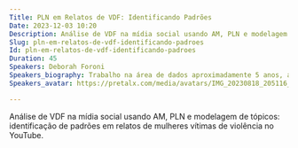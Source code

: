 ```yaml
---
Title: PLN em Relatos de VDF: Identificando Padrões
Date: 2023-12-03 10:20
Description: Análise de VDF na mídia social usando AM, PLN e modelagem de tópicos: identificação de padrões em relatos de mulheres vítimas de violência no YouTube.
Slug: pln-em-relatos-de-vdf-identificando-padroes
Id: pln-em-relatos-de-vdf-identificando-padroes
Duration: 45
Speakers: Deborah Foroni
Speakers_biography: Trabalho na área de dados aproximadamente 5 anos, atualmente sou cientista de dados. Faço parte de algumas comunidades e coletivos em tec (Pyladies SP, Núcleo de Tec MTST e Todas as Letras).
Speakers_avatar: https://pretalx.com/media/avatars/IMG_20230818_205116_pMDBffW.jpg

---
```


Análise de VDF na mídia social usando AM, PLN e modelagem de tópicos: identificação de padrões em relatos de mulheres vítimas de violência no YouTube.